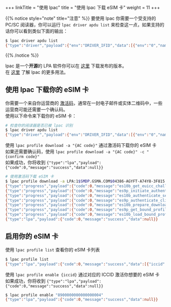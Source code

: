 +++
linkTitle = "使用 lpac"
title = "使用 lpac 下载 eSIM 卡"
weight = 11
+++

{{% notice style="note" title="注意" %}}
要使用 lpac 你需要一个受支持的 PC/SC 阅读器，你可以运行 `lpac driver apdu list` 来检查这一点，如果支持的话你可以看到类似下面的输出：

```bash
$ lpac driver apdu list
{"type":"driver","payload":{"env":"DRIVER_IFID","data":[{"env":"0","name":"ACS CCID USB Reader 0"}]}}
```

{{% /notice %}}

lpac 是一个**开源**的 LPA 软件你可以在 [这里](https://github.com/estkme-group/lpac/releases) 下载发布的版本。  
在 [这里](https://github.com/estkme-group/lpac/blob/main/docs/USAGE.md) 了解 lpac 的更多用法。

## 使用 lpac 下载你的 eSIM 卡

你需要一个来自你运营商的 [激活码](/manual/activation-code)，通常在一封电子邮件或实体二维码中，一些运营商可能还需要一个确认码。  
使用以下命令来下载你的 eSIM 卡：  

```bash
# 检查你的阅读器是否已被 lpac 识别
$ lpac driver apdu list
{"type":"driver","payload":{"env":"DRIVER_IFID","data":[{"env":"0","name":"ACS CCID USB Reader 0"}]}}
```

使用 `lpac profile download -a "{AC code}"` 通过激活码下载你的 eSIM 卡  
如果还需要确认码，使用 `lpac profile download -a "{AC code}" -c "{confirm code}"`  
如果成功，你将收到 `{"type":"lpa","payload":{"code":0,"message":"success","data":null}}`  

```bash
# 使用激活码下载 eSIM 卡
$ lpac profile download -a LPA:1$SMDP.GSMA.COM$04386-AGYFT-A74Y8-3F815
{"type":"progress","payload":{"code":0,"message":"es10b_get_euicc_challenge_and_info","data":"SMDP.GSMA.COM"}}
{"type":"progress","payload":{"code":0,"message":"es9p_initiate_authentication","data":"SMDP.GSMA.COM"}}
{"type":"progress","payload":{"code":0,"message":"es10b_authenticate_server","data":"SMDP.GSMA.COM"}}
{"type":"progress","payload":{"code":0,"message":"es9p_authenticate_client","data":"SMDP.GSMA.COM"}}
{"type":"progress","payload":{"code":0,"message":"es10b_prepare_download","data":"SMDP.GSMA.COM"}}
{"type":"progress","payload":{"code":0,"message":"es9p_get_bound_profile_package","data":"SMDP.GSMA.COM"}}
{"type":"progress","payload":{"code":0,"message":"es10b_load_bound_profile_package","data":"SMDP.GSMA.COM"}}
{"type":"lpa","payload":{"code":0,"message":"success","data":null}}

```

## 启用你的 eSIM 卡

使用 `lpac profile list` 查看你的 eSIM 卡列表

```bash
$ lpac profile list
{"type":"lpa","payload":{"code":0,"message":"success","data":[{"iccid":"8900000000000000004","isdpAid":"a0000005591010ffffffff8900001000","profileState":"disabled","profileNickname":null,"serviceProviderName":"eSTK.me","profileName":"eSTK.me","iconType":null,"icon":null,"profileClass":"provisioning"}]}}
```

使用 `lpac profile enable {iccid}` 通过对应的 ICCID 激活你想要的 eSIM 卡  
如果成功，你将收到 `{"type":"lpa","payload":{"code":0,"message":"success","data":null}}`  

```bash
$ lpac profile enable "8900000000000000004"
{"type":"lpa","payload":{"code":0,"message":"success","data":null}}
```
